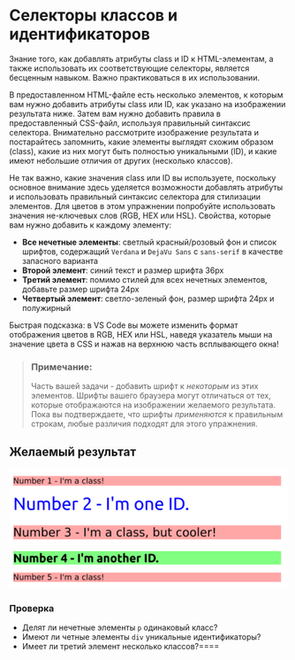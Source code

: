 # Селекторы классов и идентификаторов
Знание того, как добавлять атрибуты class и ID к HTML-элементам, а также использовать их соответствующие селекторы, является бесценным навыком. Важно практиковаться в их использовании.

В предоставленном HTML-файле есть несколько элементов, к которым вам нужно добавить атрибуты class или ID, как указано на изображении результата ниже. Затем вам нужно добавить правила в предоставленный CSS-файл, используя правильный синтаксис селектора. Внимательно рассмотрите изображение результата и постарайтесь запомнить, какие элементы выглядят схожим образом (class), какие из них могут быть полностью уникальными (ID), и какие имеют небольшие отличия от других (несколько классов).

Не так важно, какие значения class или ID вы используете, поскольку основное внимание здесь уделяется возможности добавлять атрибуты и использовать правильный синтаксис селектора для стилизации элементов. Для цветов в этом упражнении попробуйте использовать значения не-ключевых слов (RGB, HEX или HSL). Свойства, которые вам нужно добавить к каждому элементу:

* **Все нечетные элементы**: светлый красный/розовый фон и список шрифтов, содержащий `Verdana` и `DejaVu Sans` с `sans-serif` в качестве запасного варианта
* **Второй элемент**: синий текст и размер шрифта 36px
* **Третий элемент**: помимо стилей для всех нечетных элементов, добавьте размер шрифта 24px
* **Четвертый элемент**: светло-зеленый фон, размер шрифта 24px и полужирный

Быстрая подсказка: в VS Code вы можете изменить формат отображения цветов в RGB, HEX или HSL, наведя указатель мыши на значение цвета в CSS и нажав на верхнюю часть всплывающего окна!

> ### Примечание:
> Часть вашей задачи - добавить шрифт к _некоторым_ из этих элементов. Шрифты вашего браузера могут отличаться от тех, которые отображаются на изображении желаемого результата. Пока вы подтверждаете, что шрифты _применяются_ к правильным строкам, любые различия подходят для этого упражнения.

## Желаемый результат
![desired outcome](./desired-outcome.png)

### Проверка
- Делят ли нечетные элементы `p` одинаковый класс?
- Имеют ли четные элементы `div` уникальные идентификаторы?
- Имеет ли третий элемент несколько классов?====